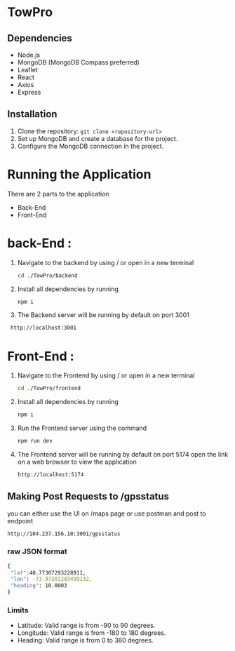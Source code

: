# TowPro

## Dependencies

- Node.js
- MongoDB (MongoDB Compass preferred)
- Leaflet
- React
- Axios
- Express

## Installation

1. Clone the repository: `git clone <repository-url>`
2. Set up MongoDB and create a database for the project.
3. Configure the MongoDB connection in the project.

# Running the Application

There are 2 parts to the application

- Back-End
- Front-End

# back-End :

1. Navigate to the backend by using / or open in a new terminal

   ```bash
   cd ./TowPro/backend
   ```

2. Install all dependencies by running

   ```bash
   npm i
   ```

3. The Backend server will be running by default on port 3001

```bash
 http://localhost:3001
```

# Front-End :

1. Navigate to the Frontend by using / or open in a new terminal

   ```bash
   cd ./TowPro/frontend
   ```

2. Install all dependencies by running

   ```bash
   npm i
   ```

3. Run the Frontend server using the command

   ```bash
   npm run dev
   ```

4. The Frontend server will be running by default on port 5174
   open the link on a web browser to view the application

   ```bash
   http://localhost:5174
   ```

## Making Post Requests to /gpsstatus

you can either use the UI on /maps page
or use postman and post to endpoint

```bash
http://104.237.156.10:3001/gpsstatus
```

### raw JSON format

```bash
{
 "lat":40.77307293228911,
 "lon": -73.97281283499132,
 "heading": 10.0003
}

```

### Limits

- Latitude: Valid range is from -90 to 90 degrees.
- Longitude: Valid range is from -180 to 180 degrees.
- Heading: Valid range is from 0 to 360 degrees.
